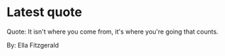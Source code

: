 # Latest quote 

Quote: It isn't where you come from, it's where you're going that counts. 

By: Ella Fitzgerald